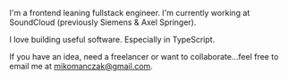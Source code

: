 I'm a frontend leaning fullstack engineer. I'm currently working at SoundCloud (previously Siemens & Axel Springer). 

I love building useful software. Especially in TypeScript.

If you have an idea, need a freelancer or want to collaborate...feel free to email me at mikomanczak@gmail.com.



